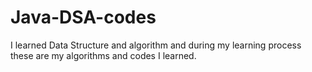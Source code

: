 # Java-DSA-codes
I learned Data Structure and algorithm and during my learning process these are my algorithms and codes I learned.
